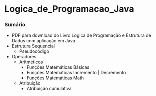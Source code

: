 # Logica_de_Programacao_Java
### Sumário

- PDF para download do Livro Logica de Programação e Estrutura de Dados com aplicação em Java
- Estrutura Sequencial
    - Pseudocódigo    
- Operadores 
    - Aritméticos
        - Funções Matemáticas Básicas
        - Funções Matemáticas Incremento | Decremento
        - Funções Matemáticas Math
    - Atribuição
        - Atribuição cumulativa
